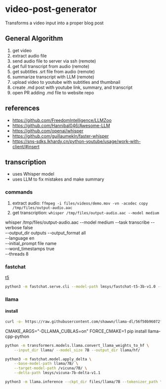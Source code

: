 # video-post-generator

Transforms a video input into a proper blog post

## General Algorithm

1. get video
2. extract audio file
3. send audio file to server via ssh (remote)
4. get full transcript from audio (remote)
5. get subtitles .srt file from audio (remote)
6. summarize transcript with LLM (remote)
7. upload video to youtube with subtitles and thumbnail
8. create .md post with youtube link, summary, and transcript
9. open PR adding .md file to website repo

## references

- https://github.com/FreedomIntelligence/LLMZoo
- https://github.com/Hannibal046/Awesome-LLM
- https://github.com/openai/whisper
- https://github.com/guillaumekln/faster-whisper
- https://sns-sdks.lkhardy.cn/python-youtube/usage/work-with-client/#insert

## transcription

- uses Whisper model
- uses LLM to fix mistakes and make summary

### commands

1. extract audio: `ffmpeg -i files/videos/demo.mov -vn -acodec copy /tmp/files/output-audio.aac`
2. get transcription: `whisper /tmp/files/output-audio.aac --model medium`

whisper /tmp/files/output-audio.aac --model medium --task transcribe --verbose false \
                                    --output_dir outputs --output_format all \
                                    --language en \
                                    --initial_prompt file name \
                                    --word_timestamps true \
                                    --threads 8

### fastchat

[t5](https://github.com/lm-sys/FastChat#fastchat-t5)

```bash
python3 -m fastchat.serve.cli --model-path lmsys/fastchat-t5-3b-v1.0 --style rich --num-gpus 3 --load-8bit
```

### llama

#### install

```bash
curl -o- https://raw.githubusercontent.com/shawwn/llama-dl/56f50b96072f42fb2520b1ad5a1d6ef30351f23c/llama.sh | bash
```

CMAKE_ARGS="-DLLAMA_CUBLAS=on" FORCE_CMAKE=1 pip install llama-cpp-python

```bash
python -m transformers.models.llama.convert_llama_weights_to_hf \
    --input_dir llama/ --model_size 7B --output_dir llama/hf/
```

```bash
python3 -m fastchat.model.apply_delta \
    --base-model-path llama/7B/ \
    --target-model-path /vicuna/7B/ \
    --delta-path lmsys/vicuna-7b-delta-v1.1
```

```bash
python3 -m llama.inference --ckpt_dir files/llama/7B --tokenizer_path files/llama/tokenizer.model
```